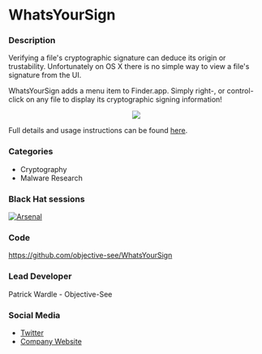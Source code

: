 # WhatsYourSign

### Description
Verifying a file's cryptographic signature can deduce its origin or trustability. Unfortunately on OS X there is no simple way to view a file's signature from the UI.

WhatsYourSign adds a menu item to Finder.app. Simply right-, or control-click on any file to display its cryptographic signing information!

<p align="center"><img src="https://objective-see.com/images/WYS/whatsYourSign.png"></p>

Full details and usage instructions can be found [here](https://objective-see.com/products/whatsyoursign.html).


### Categories
* Cryptography
* Malware Research

### Black Hat sessions
[![Arsenal](https://rawgit.com/toolswatch/badges/master/arsenal/europe/2017.svg)](http://www.toolswatch.org/2017/09/black-hat-arsenal-europe-2017-lineup/)
 
### Code 
https://github.com/objective-see/WhatsYourSign

### Lead Developer
 Patrick Wardle - Objective-See

### Social Media 
* [Twitter](https://twitter.com/patrickwardle)
* [Company Website](https://objective-see.com) 
             
